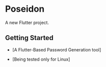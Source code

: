 # Poseidon

A new Flutter project.

## Getting Started

- [A Flutter-Based Password Generation tool]

- [Being tested only for Linux] 